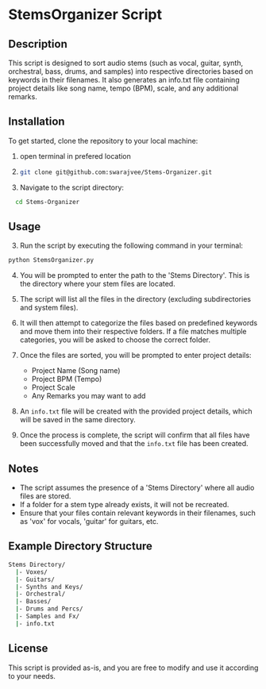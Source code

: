 # StemsOrganizer Script

## Description
This script is designed to sort audio stems (such as vocal, guitar, synth, orchestral, bass, drums, and samples) into respective directories based on keywords in their filenames. It also generates an info.txt file containing project details like song name, tempo (BPM), scale, and any additional remarks.

## Installation

To get started, clone the repository to your local machine:
1. open terminal in prefered location
2. ```sh
   git clone git@github.com:swarajvee/Stems-Organizer.git
   ```

3. Navigate to the script directory:

```sh
  cd Stems-Organizer
```


## Usage

3. Run the script by executing the following command in your terminal:
```sh
python StemsOrganizer.py
```

4. You will be prompted to enter the path to the 'Stems Directory'. This is the directory where your stem files are located.

5. The script will list all the files in the directory (excluding subdirectories and system files).

6. It will then attempt to categorize the files based on predefined keywords and move them into their respective folders. If a file matches multiple categories, you will be asked to choose the correct folder.

7. Once the files are sorted, you will be prompted to enter project details:
   - Project Name (Song name)
   - Project BPM (Tempo)
   - Project Scale
   - Any Remarks you may want to add

8. An `info.txt` file will be created with the provided project details, which will be saved in the same directory.

9. Once the process is complete, the script will confirm that all files have been successfully moved and that the `info.txt` file has been created.

## Notes
- The script assumes the presence of a 'Stems Directory' where all audio files are stored.
- If a folder for a stem type already exists, it will not be recreated.
- Ensure that your files contain relevant keywords in their filenames, such as 'vox' for vocals, 'guitar' for guitars, etc.

## Example Directory Structure
```sh
Stems Directory/
  |- Voxes/
  |- Guitars/
  |- Synths and Keys/
  |- Orchestral/
  |- Basses/
  |- Drums and Percs/
  |- Samples and Fx/
  |- info.txt
```

## License
This script is provided as-is, and you are free to modify and use it according to your needs.
